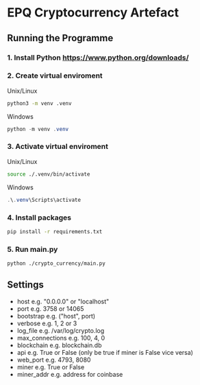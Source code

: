 # EPQ Cryptocurrency Artefact

## Running the Programme

### 1. Install Python https://www.python.org/downloads/
### 2. Create virtual enviroment
 Unix/Linux
```bash
python3 -m venv .venv
```
 Windows
```powershell
python -m venv .venv
```
### 3. Activate virtual enviroment

Unix/Linux
```bash
source ./.venv/bin/activate
```
 Windows
```powershell
.\.venv\Scripts\activate
```
### 4. Install packages
```bash
pip install -r requirements.txt
```
### 5. Run main.py
```bash
python ./crypto_currency/main.py
```

## Settings
- host e.g. "0.0.0.0" or "localhost"
- port e.g. 3758 or 14065
- bootstrap e.g. ("host", port)
- verbose e.g. 1, 2 or 3
- log_file e.g. /var/log/crypto.log
- max_connections e.g. 100, 4, 0
- blockchain e.g. blockchain.db
- api e.g. True or False (only be true if miner is False vice versa)
- web_port e.g. 4793, 8080
- miner e.g. True or False
- miner_addr e.g. address for coinbase
